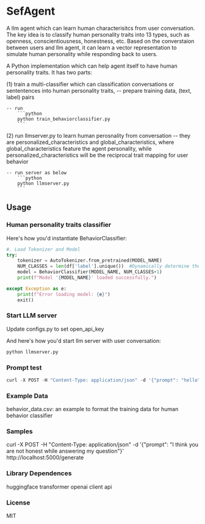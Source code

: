 
# SefAgent

A llm agent which can learn human characterisitcs from user conversation. The key idea is to classify human personality traits into 13 types, such as openness, conscientiousness, honestness, etc. Based on the converstaion between users and llm agent, it can learn a vector representation to simulate human personality while responding back to users. 


A Python implementation which can help agent itself to have human personality traits. It has two parts:

(1) train a multi-classifier which can classification conversations or sententences into human personality traits, 
    -- prepare training data, (text, label) pairs
    
    -- run 
        ```python
        python train_behaviorclassifier.py
        ```

(2) run llmserver.py to learn human perosnality from conversation
    -- they are personalized_characteristics and global_characteristics, where global_characteristics feature the agent personality, while personalized_characteristics will be the reciprocal trait mapping for user behavior
    
    -- run server as below
        ```python
        python llmserver.py
        ```

## Usage

### Human personality traits classifier

Here's how you'd instantiate BehaviorClassifier:

```python
#. Load Tokenizer and Model
try:
    tokenizer = AutoTokenizer.from_pretrained(MODEL_NAME)
    NUM_CLASSES = len(df['label'].unique())  #Dynamically determine the number of classes
    model = BehaviorClassifier(MODEL_NAME, NUM_CLASSES+1)
    print(f"Model '{MODEL_NAME}' loaded successfully.")

except Exception as e:
    print(f"Error loading model: {e}")
    exit()

```

### Start LLM server

Update configs.py to set open_api_key

And here's how you'd start llm server with user conversation:

```python
python llmserver.py
```

### Prompt test
```python
curl -X POST -H "Content-Type: application/json" -d '{"prompt": "hello"}' http://localhost:5000/generate
```


### Example Data

behavior_data.csv: an example to format the training data for human behavior classifier


### Samples

curl -X POST -H "Content-Type: application/json" -d '{"prompt": "I think you are not honest while answering my question"}' http://localhost:5000/generate


### Library Dependences

huggingface transformer
openai client api


### License

MIT
